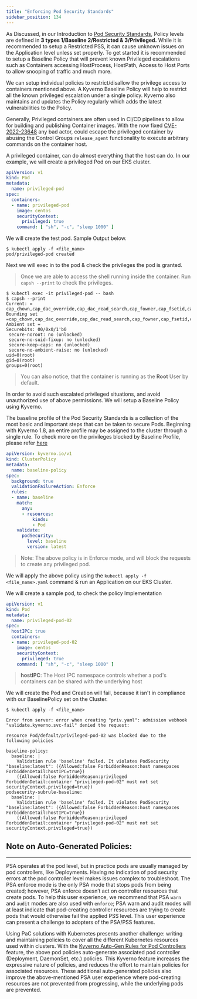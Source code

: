 ```yaml
---
title: "Enforcing Pod Security Standards"
sidebar_position: 134
---
```


As Discussed, in our Introduction to [Pod Security Standards](../pod-security-standards/), Policy levels are defined in **3 types 1/Baseline 2/Restricted & 3/Privileged.** While it is recommended to setup a Restricted PSS, it can cause unknown issues on the Application level unless set properly. To get started it is recommended to setup a Baseline Policy that will prevent known Privileged escalations such as Containers accessing HostProcess, HostPath, Access to Host Ports to allow snooping of traffic and much more.

We can setup individual policies to restrict/disallow the privilege access to containers mentioned above. A Kyverno Baseline Policy will help to restrict all the known privileged escalation under a single policy. Kyverno also maintains and updates the Policy regularly which adds the latest vulnerabilities to the Policy.

Generally, Privileged containers are often used in CI/CD pipelines to allow for building and publishing Container images.
With the now fixed [CVE-2022-23648](https://github.com/containerd/containerd/security/advisories/GHSA-crp2-qrr5-8pq7) any bad actor, could escape the privileged container by abusing the Control Groups `release_agent` functionality to execute arbitrary commands on the container host.

A privileged container, can do almost everything that the host can do. In our example, we will create a privileged Pod on our EKS cluster.

``` yaml
apiVersion: v1
kind: Pod
metadata:
  name: privileged-pod
spec:
  containers:
  - name: privileged-pod
    image: centos
    securityContext:
      privileged: true
    command: [ "sh", "-c", "sleep 1000" ]
```

We will create the test pod. Sample Output below.

``` shell
$ kubectl apply -f <file_name>
pod/privileged-pod created
```

Next we will exec in to the pod & check the privileges the pod is granted.

> Once we are able to access the shell running inside the container. Run `capsh --print` to check the privileges.

``` shell
$ kubectl exec -it privileged-pod -- bash
$ capsh --print
Current: = cap_chown,cap_dac_override,cap_dac_read_search,cap_fowner,cap_fsetid,cap_kill,cap_setgid,cap_setuid,cap_setpcap,cap_linux_immutable,cap_net_bind_service,cap_net_broadcast,cap_net_admin,cap_net_raw,cap_ipc_lock,cap_ipc_owner,cap_sys_module,cap_sys_rawio,cap_sys_chroot,cap_sys_ptrace,cap_sys_pacct,cap_sys_admin,cap_sys_boot,cap_sys_nice,cap_sys_resource,cap_sys_time,cap_sys_tty_config,cap_mknod,cap_lease,cap_audit_write,cap_audit_control,cap_setfcap,cap_mac_override,cap_mac_admin,cap_syslog,cap_wake_alarm,cap_block_suspend,cap_audit_read,38,39,40+ep
Bounding set =cap_chown,cap_dac_override,cap_dac_read_search,cap_fowner,cap_fsetid,cap_kill,cap_setgid,cap_setuid,cap_setpcap,cap_linux_immutable,cap_net_bind_service,cap_net_broadcast,cap_net_admin,cap_net_raw,cap_ipc_lock,cap_ipc_owner,cap_sys_module,cap_sys_rawio,cap_sys_chroot,cap_sys_ptrace,cap_sys_pacct,cap_sys_admin,cap_sys_boot,cap_sys_nice,cap_sys_resource,cap_sys_time,cap_sys_tty_config,cap_mknod,cap_lease,cap_audit_write,cap_audit_control,cap_setfcap,cap_mac_override,cap_mac_admin,cap_syslog,cap_wake_alarm,cap_block_suspend,cap_audit_read,38,39,40
Ambient set =
Securebits: 00/0x0/1'b0
 secure-noroot: no (unlocked)
 secure-no-suid-fixup: no (unlocked)
 secure-keep-caps: no (unlocked)
 secure-no-ambient-raise: no (unlocked)
uid=0(root)
gid=0(root)
groups=0(root)
```

> You can also notice, that the container is running as the **Root** User by default.

In order to avoid such escalated privileged situations, and avoid unauthorized use of above permissions. We will setup a Baseline Policy using Kyverno.

The baseline profile of the Pod Security Standards is a collection of the most basic and important steps that can be taken to secure Pods. Beginning with Kyverno 1.8, an entire profile may be assigned to the cluster through a single rule. To check more on the privileges blocked by Baseline Profile, please refer [here](https://kyverno.io/policies/#:~:text=Baseline%20Pod%20Security%20Standards,cluster%20through%20a%20single%20rule)

``` yaml
apiVersion: kyverno.io/v1
kind: ClusterPolicy
metadata:
  name: baseline-policy
spec:
  background: true
  validationFailureAction: Enforce
  rules:
  - name: baseline
    match:
      any:
      - resources:
          kinds:
          - Pod
    validate:
      podSecurity:
        level: baseline
        version: latest
```

> Note: The above policy is in Enforce mode, and will block the requests to create any privileged pod.

We will apply the above policy using the `kubectl apply -f <file_name>.yaml` command & run an Application on our EKS Cluster.

We will create a sample pod, to check the policy Implementation

``` yaml
apiVersion: v1
kind: Pod
metadata:
  name: privileged-pod-02
spec:
  hostIPC: true
  containers:
  - name: privileged-pod-02
    image: centos
    securityContext:
      privileged: true
    command: [ "sh", "-c", "sleep 1000" ]
```

> **hostIPC**: The Host IPC namespace controls whether a pod's containers can be shared with the underlying host

We will create the Pod and Creation will fail, because it isn't in compliance with our BaselinePolicy set on the Cluster.

``` shell
$ kubectl apply -f <file_name>

Error from server: error when creating "priv.yaml": admission webhook "validate.kyverno.svc-fail" denied the request:

resource Pod/default/privileged-pod-02 was blocked due to the following policies

baseline-policy:
  baseline: |
    Validation rule 'baseline' failed. It violates PodSecurity "baseline:latest": ({Allowed:false ForbiddenReason:host namespaces ForbiddenDetail:hostIPC=true})
    ({Allowed:false ForbiddenReason:privileged ForbiddenDetail:container "privileged-pod-02" must not set securityContext.privileged=true})
podsecurity-subrule-baseline:
  baseline: |
    Validation rule 'baseline' failed. It violates PodSecurity "baseline:latest": ({Allowed:false ForbiddenReason:host namespaces ForbiddenDetail:hostIPC=true})
    ({Allowed:false ForbiddenReason:privileged ForbiddenDetail:container "privileged-pod-02" must not set securityContext.privileged=true})
```

## Note on Auto-Generated Policies:

---

PSA operates at the pod level, but in practice pods are usually managed by pod controllers, like Deployments. Having no indication of pod security errors at the pod controller level makes issues complex to troubleshoot. The PSA enforce mode is the only PSA mode that stops pods from being created; however, PSA enforce doesn’t act on controller resources that create pods. To help this user experience, we recommend that PSA `warn` and `audit` modes are also used with `enforce`; PSA warn and audit modes will at least indicate that pod-creating controller resources are trying to create pods that would otherwise fail the applied PSS level. This user experience can present a challenge to adopters of the PSA/PSS features.

Using PaC solutions with Kubernetes presents another challenge: writing and maintaining policies to cover all the different Kubernetes resources used within clusters. With the [Kyverno Auto-Gen Rules for Pod Controllers](https://kyverno.io/docs/writing-policies/autogen/) feature, the above pod policies auto-generate associated pod controller (Deployment, DaemonSet, etc.) policies. This Kyverno feature increases the expressive nature of policies, and reduces the effort to maintain policies for associated resources. These additional auto-generated policies also improve the above-mentioned PSA user experience where pod-creating resources are not prevented from progressing, while the underlying pods are prevented.
